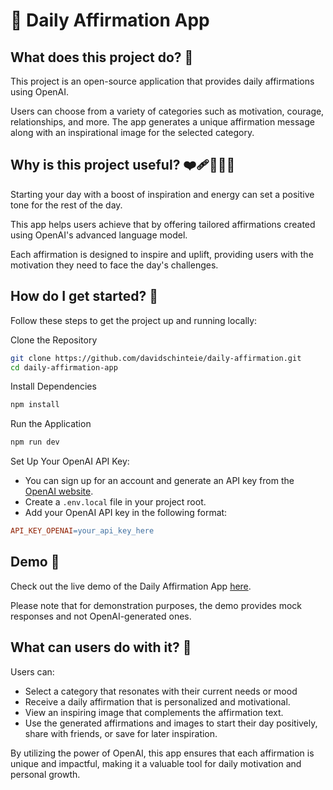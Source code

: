 # 🌟 Daily Affirmation App

## What does this project do? 🤔

This project is an open-source application that provides daily affirmations using OpenAI.

Users can choose from a variety of categories such as motivation, courage, relationships, and more. The app generates a unique affirmation message along with an inspirational image for the selected category.

## Why is this project useful? ❤️‍🩹💪🌞🔋

Starting your day with a boost of inspiration and energy can set a positive tone for the rest of the day.

This app helps users achieve that by offering tailored affirmations created using OpenAI's advanced language model.

Each affirmation is designed to inspire and uplift, providing users with the motivation they need to face the day's challenges.

## How do I get started? 🚀

Follow these steps to get the project up and running locally:

Clone the Repository

```bash
git clone https://github.com/davidschinteie/daily-affirmation.git
cd daily-affirmation-app
```

Install Dependencies

```bash
npm install
```

Run the Application

```bash
npm run dev
```

Set Up Your OpenAI API Key:

- You can sign up for an account and generate an API key from the [OpenAI website](https://platform.openai.com/account/api-keys).
- Create a `.env.local` file in your project root.
- Add your OpenAI API key in the following format:

```makefile
API_KEY_OPENAI=your_api_key_here
```

## Demo 🎉

Check out the live demo of the Daily Affirmation App [here](https://daily-affirmation.vercel.app/).

Please note that for demonstration purposes, the demo provides mock responses and not OpenAI-generated ones.

## What can users do with it? 🌟

Users can:

- Select a category that resonates with their current needs or mood
- Receive a daily affirmation that is personalized and motivational.
- View an inspiring image that complements the affirmation text.
- Use the generated affirmations and images to start their day positively, share with friends, or save for later inspiration.

By utilizing the power of OpenAI, this app ensures that each affirmation is unique and impactful, making it a valuable tool for daily motivation and personal growth.
